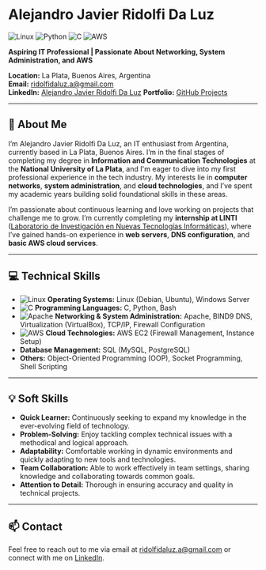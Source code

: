 # Alejandro Javier Ridolfi Da Luz

![Linux](https://img.shields.io/badge/Linux-Admin-blue?style=flat-square&logo=linux&logoColor=white)
![Python](https://img.shields.io/badge/Python-Developer-yellow?style=flat-square&logo=python&logoColor=white)
![C](https://img.shields.io/badge/C-Programming-lightgrey?style=flat-square&logo=c&logoColor=white)
![AWS](https://img.shields.io/badge/AWS-EC2-orange?style=flat-square&logo=amazon-aws&logoColor=white)

**Aspiring IT Professional | Passionate About Networking, System Administration, and AWS**

**Location:** La Plata, Buenos Aires, Argentina  
**Email:** [ridolfidaluz.a@gmail.com](mailto:ridolfidaluz.a@gmail.com)  
**LinkedIn:** [Alejandro Javier Ridolfi Da Luz]([https://www.linkedin.com/in/alejandro-ridolfi-daluz](https://www.linkedin.com/in/alejandro-javier-ridolfi-da-luz-363008231/))  
**Portfolio:** [GitHub Projects](https://github.com/alejandro-ridolfi)

---

## 👋 About Me

I’m Alejandro Javier Ridolfi Da Luz, an IT enthusiast from Argentina, currently based in La Plata, Buenos Aires. I’m in the final stages of completing my degree in **Information and Communication Technologies** at the **National University of La Plata**, and I'm eager to dive into my first professional experience in the tech industry. My interests lie in **computer networks**, **system administration**, and **cloud technologies**, and I’ve spent my academic years building solid foundational skills in these areas.

I’m passionate about continuous learning and love working on projects that challenge me to grow. I’m currently completing my **internship at LINTI** ([Laboratorio de Investigación en Nuevas Tecnologías Informáticas](https://linti.unlp.edu.ar/)), where I’ve gained hands-on experience in **web servers**, **DNS configuration**, and **basic AWS cloud services**.

---

## 💻 Technical Skills

- ![Linux](https://img.shields.io/badge/Linux-Admin-blue?style=flat-square&logo=linux&logoColor=white) **Operating Systems:** Linux (Debian, Ubuntu), Windows Server
- ![C](https://img.shields.io/badge/C-Programming-lightgrey?style=flat-square&logo=c&logoColor=white) **Programming Languages:** C, Python, Bash
- ![Apache](https://img.shields.io/badge/Apache-HTTP_Server-red?style=flat-square&logo=apache&logoColor=white) **Networking & System Administration:** Apache, BIND9 DNS, Virtualization (VirtualBox), TCP/IP, Firewall Configuration
- ![AWS](https://img.shields.io/badge/AWS-EC2-orange?style=flat-square&logo=amazon-aws&logoColor=white) **Cloud Technologies:** AWS EC2 (Firewall Management, Instance Setup)
- **Database Management:** SQL (MySQL, PostgreSQL)
- **Others:** Object-Oriented Programming (OOP), Socket Programming, Shell Scripting

---

## 💡 Soft Skills

- **Quick Learner:** Continuously seeking to expand my knowledge in the ever-evolving field of technology.
- **Problem-Solving:** Enjoy tackling complex technical issues with a methodical and logical approach.
- **Adaptability:** Comfortable working in dynamic environments and quickly adapting to new tools and technologies.
- **Team Collaboration:** Able to work effectively in team settings, sharing knowledge and collaborating towards common goals.
- **Attention to Detail:** Thorough in ensuring accuracy and quality in technical projects.

---

## 📫 Contact

Feel free to reach out to me via email at [ridolfidaluz.a@gmail.com](mailto:ridolfidaluz.a@gmail.com) or connect with me on [LinkedIn](https://www.linkedin.com/in/alejandro-ridolfi-daluz).
